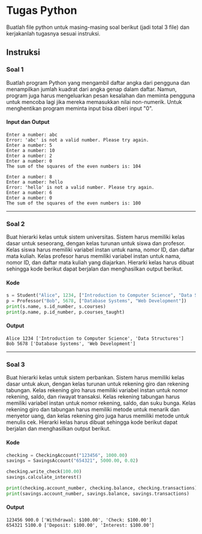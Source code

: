# Tugas Python
Buatlah file python untuk masing-masing soal berikut (jadi total 3 file) dan kerjakanlah tugasnya sesuai instruksi.

## Instruksi
### Soal 1
Buatlah program Python yang mengambil daftar angka dari pengguna dan menampilkan jumlah kuadrat dari angka genap dalam daftar. Namun, program juga harus mengeluarkan pesan kesalahan dan meminta pengguna untuk mencoba lagi jika mereka memasukkan nilai non-numerik. Untuk menghentikan program meminta input bisa diberi input "0".

#### Input dan Output
```console
Enter a number: abc
Error: 'abc' is not a valid number. Please try again.
Enter a number: 5
Enter a number: 10
Enter a number: 2
Enter a number: 0
The sum of the squares of the even numbers is: 104
```

```console
Enter a number: 8
Enter a number: hello
Error: 'hello' is not a valid number. Please try again.
Enter a number: 6
Enter a number: 0
The sum of the squares of the even numbers is: 100
```

----------

### Soal 2
Buat hierarki kelas untuk sistem universitas. Sistem harus memiliki kelas dasar untuk seseorang, dengan kelas turunan untuk siswa dan profesor. Kelas siswa harus memiliki variabel instan untuk nama, nomor ID, dan daftar mata kuliah. Kelas profesor harus memiliki variabel instan untuk nama, nomor ID, dan daftar mata kuliah yang diajarkan. Hierarki kelas harus dibuat sehingga kode berikut dapat berjalan dan menghasilkan output berikut.

#### Kode
```python
s = Student("Alice", 1234, ["Introduction to Computer Science", "Data Structures"])
p = Professor("Bob", 5678, ["Database Systems", "Web Development"])
print(s.name, s.id_number, s.courses)
print(p.name, p.id_number, p.courses_taught)
```
#### Output
```console
Alice 1234 ['Introduction to Computer Science', 'Data Structures']
Bob 5678 ['Database Systems', 'Web Development']
```

----------

### Soal 3
Buat hierarki kelas untuk sistem perbankan. Sistem harus memiliki kelas dasar untuk akun, dengan kelas turunan untuk rekening giro dan rekening tabungan. Kelas rekening giro harus memiliki variabel instan untuk nomor rekening, saldo, dan riwayat transaksi. Kelas rekening tabungan harus memiliki variabel instan untuk nomor rekening, saldo, dan suku bunga. Kelas rekening giro dan tabungan harus memiliki metode untuk menarik dan menyetor uang, dan kelas rekening giro juga harus memiliki metode untuk menulis cek. Hierarki kelas harus dibuat sehingga kode berikut dapat berjalan dan menghasilkan output berikut.

#### Kode
```python
checking = CheckingAccount("123456", 1000.00)
savings = SavingsAccount("654321", 5000.00, 0.02)

checking.write_check(100.00)
savings.calculate_interest()

print(checking.account_number, checking.balance, checking.transactions)
print(savings.account_number, savings.balance, savings.transactions)
```

#### Output
```console
123456 900.0 ['Withdrawal: $100.00', 'Check: $100.00']
654321 5100.0 ['Deposit: $100.00', 'Interest: $100.00']
```